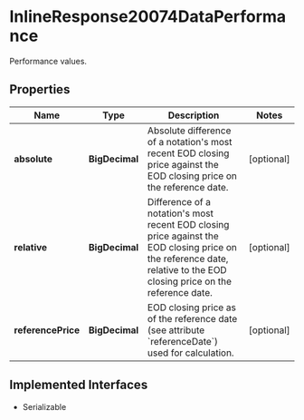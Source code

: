 

# InlineResponse20074DataPerformance

Performance values.

## Properties

Name | Type | Description | Notes
------------ | ------------- | ------------- | -------------
**absolute** | **BigDecimal** | Absolute difference of a notation&#39;s most recent EOD closing price against the EOD closing price on the reference date. |  [optional]
**relative** | **BigDecimal** | Difference of a notation&#39;s most recent EOD closing price against the EOD closing price on the reference date, relative to the EOD closing price on the reference date. |  [optional]
**referencePrice** | **BigDecimal** | EOD closing price as of the reference date (see attribute &#x60;referenceDate&#x60;) used for calculation. |  [optional]


## Implemented Interfaces

* Serializable


